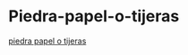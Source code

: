 # Piedra-papel-o-tijeras
[piedra papel o tijeras](https://pablo-burgos24.github.io/Piedra-papel-o-tijeras/)
